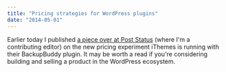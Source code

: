 ```yaml
---
title: "Pricing strategies for WordPress plugins"
date: "2014-05-01"
---
```


Earlier today I published [a piece over at Post Status](http://www.poststat.us/backupbuddy-gold-and-unlimited-updates/) (where I'm a contributing editor) on the new pricing experiment iThemes is running with their BackupBuddy plugin. It may be worth a read if you're considering building and selling a product in the WordPress ecosystem.
